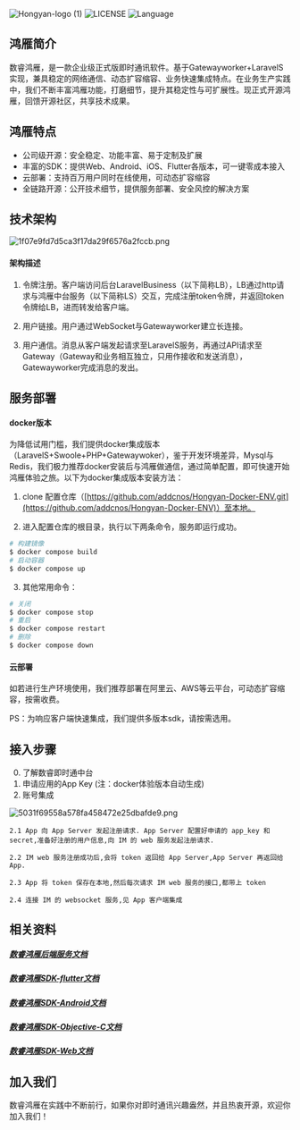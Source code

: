 ![Hongyan-logo (1)](https://user-images.githubusercontent.com/9858714/186065048-af4209ff-a76b-48ea-8c55-b92ee187a331.png)
![LICENSE](https://img.shields.io/badge/license-MIT-green)
![Language](https://img.shields.io/badge/Language-PHP-blue.svg)

## 鸿雁简介


数睿鸿雁，是一款企业级正式版即时通讯软件。基于Gatewayworker+LaravelS实现，兼具稳定的网络通信、动态扩容缩容、业务快速集成特点。在业务生产实践中，我们不断丰富鸿雁功能，打磨细节，提升其稳定性与可扩展性。现正式开源鸿雁，回馈开源社区，共享技术成果。  

## 鸿雁特点

* 公司级开源：安全稳定、功能丰富、易于定制及扩展
* 丰富的SDK：提供Web、Android、iOS、Flutter各版本，可一键零成本接入
* 云部署：支持百万用户同时在线使用，可动态扩容缩容
* 全链路开源：公开技术细节，提供服务部署、安全风控的解决方案

## 技术架构

![1f07e9fd7d5ca3f17da29f6576a2fccb.png](https://picossali.oss-cn-beijing.aliyuncs.com/YD20210721-153237.png)

#### 架构描述

1. 令牌注册。客户端访问后台LaravelBusiness（以下简称LB），LB通过http请求与鸿雁中台服务（以下简称LS）交互，完成注册token令牌，并返回token令牌给LB，进而转发给客户端。

2. 用户链接。用户通过WebSocket与Gatewayworker建立长连接。

3. 用户通信。消息从客户端发起请求至LaravelS服务，再通过API请求至Gateway（Gateway和业务相互独立，只用作接收和发送消息），Gatewayworker完成消息的发出。

## 服务部署

#### docker版本

为降低试用门槛，我们提供docker集成版本（LaravelS+Swoole+PHP+Gatewaywoker），鉴于开发环境差异，Mysql与Redis，我们极力推荐docker安装后与鸿雁做通信，通过简单配置，即可快速开始鸿雁体验之旅。以下为docker集成版本安装方法： 

1. clone 配置仓库（[https://github.com/addcnos/Hongyan-Docker-ENV.git](https://github.com/addcnos/Hongyan-Docker-ENV)）至本地。 

2. 进入配置仓库的根目录，执行以下两条命令，服务即运行成功。 

```bash
# 构建镜像
$ docker compose build
# 启动容器
$ docker compose up
```

3. 其他常用命令：

```bash
# 关闭
$ docker compose stop
# 重启
$ docker compose restart
# 删除
$ docker compose down
```

#### 云部署

如若进行生产环境使用，我们推荐部署在阿里云、AWS等云平台，可动态扩容缩容，按需收费。

PS：为响应客户端快速集成，我们提供多版本sdk，请按需选用。

## 接入步骤

0. 了解数睿即时通中台
1. 申请应用的App Key (注：docker体验版本自动生成)
2. 账号集成

![5031f69558a578fa458472e25dbafde9.png](https://picossali.oss-cn-beijing.aliyuncs.com/YD20210721-153255.png)

    2.1 App 向 App Server 发起注册请求. App Server 配置好申请的 app_key 和 secret,准备好注册的用户信息,向 IM 的 web 服务发起注册请求.

    2.2 IM web 服务注册成功后,会将 token 返回给 App Server,App Server 再返回给 App.

    2.3 App 将 token 保存在本地,然后每次请求 IM web 服务的接口,都带上 token

    2.4 连接 IM 的 websocket 服务,见 App 客户端集成

## 相关资料

##### [数睿鸿雁后端服务文档](https://github.com/addcnos/Hongyan-Server)
##### [数睿鸿雁SDK-flutter文档](https://github.com/addcnos/Hongyan-Flutter-SDK)
##### [数睿鸿雁SDK-Android文档](https://github.com/addcnos/Hongyan-Android-SDK)
##### [数睿鸿雁SDK-Objective-C文档](https://github.com/addcnos/Hongyan-IOS-SDK)
##### [数睿鸿雁SDK-Web文档](https://github.com/addcnos/Hongyan-Web-SDK)

## 加入我们

数睿鸿雁在实践中不断前行，如果你对即时通讯兴趣盎然，并且热衷开源，欢迎你加入我们！
